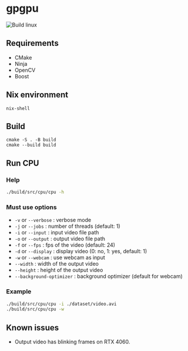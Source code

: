 # gpgpu

![Build linux](https://github.com/downvoteed/GPGPU/actions/workflows/build-linux.yml/badge.svg)

## Requirements

- CMake
- Ninja
- OpenCV
- Boost

## Nix environment
```
nix-shell
```

## Build

```
cmake -S . -B build
cmake --build build
```

## Run CPU

### Help

```sh
./build/src/cpu/cpu -h
```

### Must use options

- `-v` or `--verbose` : verbose mode
- `-j` or `--jobs` : number of threads (default: 1)
- `-i` or `--input` : input video file path
- `-o` or `--output` : output video file path
- `-f` or `--fps` : fps of the video (default: 24)
- `-d` or `--display` : display video (0: no, 1: yes, default: 1)
- `-w` or `--webcam` : use webcam as input
- `--width` : width of the output video
- `--height` : height of the output video
- `--background-optimizer` : background optimizer (default for webcam)

### Example

```sh
./build/src/cpu/cpu -i ./dataset/video.avi
./build/src/cpu/cpu -w
```

## Known issues

- Output video has blinking frames on RTX 4060.
